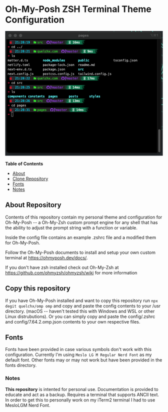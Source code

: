 # Oh-My-Posh ZSH Terminal Theme Configuration

<img src='./screenshots/omp.png' alt='oh-my-posh'/>

**Table of Contents**

- [About](#about-repository)
- [Clone Repository](#copy-this-repository)
- [Fonts](#fonts)
- [Notes](#notes)

## About Repository

Contents of this repository contain my personal theme and configuration for Oh-My-Posh -- a Oh-My-Zsh custom prompt engine for any shell that has the ability to adjust the prompt string with a function or variable.

Inside the config file contains an example .zshrc file and a modified them for Oh-My-Posh.

Follow the Oh-My-Posh documents to install and setup your own custom terminal at https://ohmyposh.dev/docs/.

If you don't have zsh installed check out Oh-My-Zsh at https://github.com/ohmyzsh/ohmyzsh/wiki for more information

## Copy this repository

If you have Oh-My-Posh installed and want to copy this repository run `npx degit quelchx/omp omp` and copy and paste the config contents to your /usr directory. (macOS -- haven't tested this with Windows and WSL or other Linux distrubutions). Or you can simply copy and paste the config/.zshrc and config/7.64.2.omp.json contents to your own respective files.

## Fonts

Fonts have been provided in case various symbols don't work with this configuration. Currently I'm using `Meslo LG M Regular Nerd Font` as my default font. Other fonts may or may not work but have been provided in the fonts directory.

### Notes

**This repository** is intented for personal use. Documentation is provided to educate and act as a backup. Requires a terminal that supports ANCII text. In order to get this to personally work on my iTerm2 terminal I had to use MesloLGM Nerd Font.